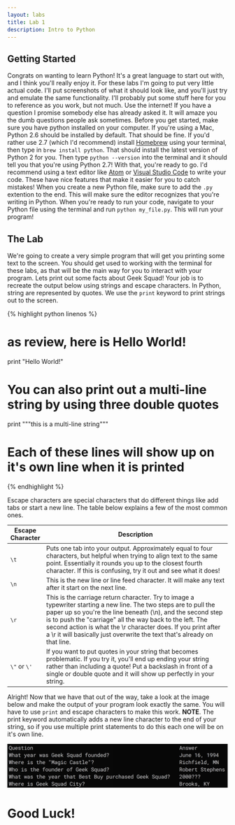```yaml
---
layout: labs
title: Lab 1
description: Intro to Python
---
```



## Getting Started

Congrats on wanting to learn Python! It's a great language to start out with, and I think you'll really enjoy it. 
For these labs I'm going to put very little actual code. I'll put screenshots of what it should look like, and you'll just
try and emulate the same functionality. I'll probably put some stuff here for you to reference as you work, but not much. 
Use the internet! If you have a question I promise somebody else has already asked it. It will amaze you the dumb questions
people ask sometimes. Before you get started, make sure you have python installed on your computer. If you're using a Mac,
Python 2.6 should be installed by default. That should be fine. If you'd rather use 2.7 (which I'd recommend) install [Homebrew](http://brew.sh)
using your terminal, then type in `brew install python`. That should install the latest version of Python 2 for you. Then type `python --version`
into the terminal and it should tell you that you're using Python 2.7! With that, you're ready to go. I'd recommend using a text editor like
[Atom](https://atom.io) or [Visual Studio Code](https://code.visualstudio.com) to write your code. These have nice features that make it easier
for you to catch mistakes! When you create a new Python file, make sure to add the `.py` extention to the end. This will make sure the editor
recognizes that you're writing in Python. When you're ready to run your code, navigate to your Python file using the terminal and run
`python my_file.py`. This will run your program!

## The Lab

We're going to create a very simple program that will get you printing some text to the screen. You should get used to working with
the terminal for these labs, as that will be the main way for you to interact with your program. Lets print out some facts about Geek Squad!
Your job is to recreate the output below using strings and escape characters. In Python, string are represented by quotes. We use the `print`
keyword to print strings out to the screen.

{% highlight python linenos %}
# as review, here is Hello World!
print "Hello World!"
# You can also print out a multi-line string by using three double quotes
print """this
is 
a
multi-line
string"""
# Each of these lines will show up on it's own line when it is printed
{% endhighlight %}

Escape characters are special characters that do different things like add tabs or start a new line. The table below explains a few of the 
most common ones.

<table class="table table-hover reference-table">
  <thead>
    <th width="14%">Escape Character</th>
    <th width="86%">Description</th>
  </thead>
  <tbody>
    <tr>
      <td class="center-cell"><code>\t</code></td>
      <td>Puts one tab into your output. Approximately equal to four characters, but helpful when trying to align text to the same point.
      Essentially it rounds you up to the closest fourth character. If this is confusing, try it out and see what it does!</td>
    </tr>
    <tr>
      <td class="center-cell"><code>\n</code></td>
      <td>This is the new line or line feed character. It will make any text after it start on the next line.</td>
    </tr>
    <tr>
      <td class="center-cell"><code>\r</code></td>
      <td>This is the carriage return character. Try to image a typewriter starting a new line. The two steps are to pull the paper up 
      so you're the line beneath (\n), and the second step is to push the "carriage" all the way back to the left. The second action is
      what the \r character does. If you print after a \r it will basically just overwrite the text that's already on that line.</td>
    </tr>
    <tr>
      <td class="center-cell"><code>\"</code> or <code>\'</code></td>
      <td>If you want to put quotes in your string that becomes problematic. If you try it, you'll end up ending your string rather than
      including a quote! Put a backslash in front of a single or double quote and it will show up perfectly in your string.</td>
    </tr>
  </tbody>
</table>

Alright! Now that we have that out of the way, take a look at the image below and make the output of your program look exactly the same.
You will have to use `print` and escape characters to make this work. **NOTE**. The print keyword automatically adds a new line character
to the end of your string, so if you use multiple print statements to do this each one will be on it's own line.

<img src="/img/lab1.jpeg" title="Replicate this output in your own program!" alt="Image of Lab 1" class="full-width-img">

<h1 class="text-center">Good Luck!</h1>
